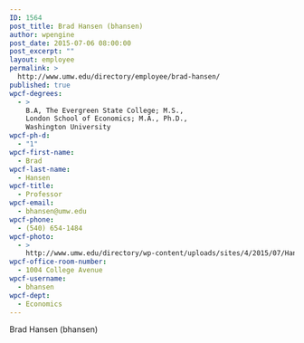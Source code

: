 ```yaml
---
ID: 1564
post_title: Brad Hansen (bhansen)
author: wpengine
post_date: 2015-07-06 08:00:00
post_excerpt: ""
layout: employee
permalink: >
  http://www.umw.edu/directory/employee/brad-hansen/
published: true
wpcf-degrees:
  - >
    B.A, The Evergreen State College; M.S.,
    London School of Economics; M.A., Ph.D.,
    Washington University
wpcf-ph-d:
  - "1"
wpcf-first-name:
  - Brad
wpcf-last-name:
  - Hansen
wpcf-title:
  - Professor
wpcf-email:
  - bhansen@umw.edu
wpcf-phone:
  - (540) 654-1484
wpcf-photo:
  - >
    http://www.umw.edu/directory/wp-content/uploads/sites/4/2015/07/Hansen-Bradley.jpg
wpcf-office-room-number:
  - 1004 College Avenue
wpcf-username:
  - bhansen
wpcf-dept:
  - Economics
---
```

Brad Hansen (bhansen)